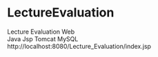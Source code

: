 # LectureEvaluation
Lecture Evaluation Web
<br>Java Jsp Tomcat MySQL
<br>http://localhost:8080/Lecture_Evaluation/index.jsp
